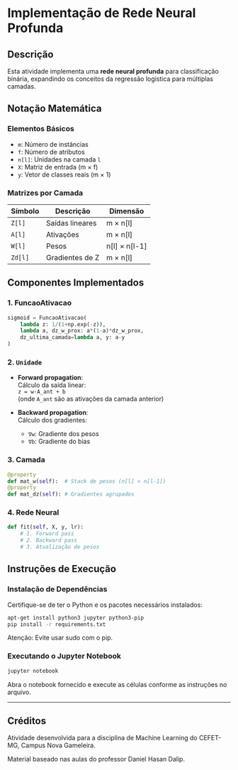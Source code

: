 # Implementação de Rede Neural Profunda

## Descrição
Esta atividade implementa uma **rede neural profunda** para classificação binária, expandindo os conceitos da regressão logística para múltiplas camadas.

## Notação Matemática

### Elementos Básicos
- `m`: Número de instâncias
- `f`: Número de atributos
- `n[l]`: Unidades na camada `l`
- `X`: Matriz de entrada (m × f)
- `y`: Vetor de classes reais (m × 1)

### Matrizes por Camada
| Símbolo | Descrição | Dimensão |
|---------|-----------|----------|
| `Z[l]`  | Saídas lineares | m × n[l] |
| `A[l]`  | Ativações | m × n[l] |
| `W[l]`  | Pesos | n[l] × n[l-1] |
| `Zd[l]` | Gradientes de Z | m × n[l] |

## Componentes Implementados

### 1. FuncaoAtivacao
```python
sigmoid = FuncaoAtivacao(
    lambda z: 1/(1+np.exp(-z)),
    lambda a, dz_w_prox: a*(1-a)*dz_w_prox,
    dz_ultima_camada=lambda a, y: a-y
)
```

### 2. `Unidade`
- **Forward propagation**:  
  Cálculo da saída linear:  
  `z = w·A_ant + b`  
  (onde `A_ant` são as ativações da camada anterior)

- **Backward propagation**:  
  Cálculo dos gradientes:
  - `∇w`: Gradiente dos pesos
  - `∇b`: Gradiente do bias

### 3. Camada
```python
@property
def mat_w(self):  # Stack de pesos (n[l] × n[l-1])
@property 
def mat_dz(self): # Gradientes agrupados
```

### 4. Rede Neural
```python
def fit(self, X, y, lr):
    # 1. Forward pass
    # 2. Backward pass 
    # 3. Atualização de pesos
```

## Instruções de Execução

### Instalação de Dependências

Certifique-se de ter o Python e os pacotes necessários instalados:

```bash
apt-get install python3 jupyter python3-pip
pip install -r requirements.txt
```

Atenção: Evite usar sudo com o pip.

### Executando o Jupyter Notebook

```bash
jupyter notebook
```
Abra o notebook fornecido e execute as células conforme as instruções no arquivo.

---

## Créditos

Atividade desenvolvida para a disciplina de Machine Learning do CEFET-MG, Campus Nova Gameleira.

Material baseado nas aulas do professor Daniel Hasan Dalip.